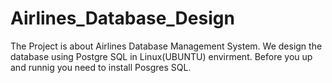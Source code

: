# Airlines_Database_Design
The Project is about Airlines Database Management System.
We design the database using Postgre SQL in Linux(UBUNTU) envirment.
Before you up and runnig you need to install Posgres SQL.
